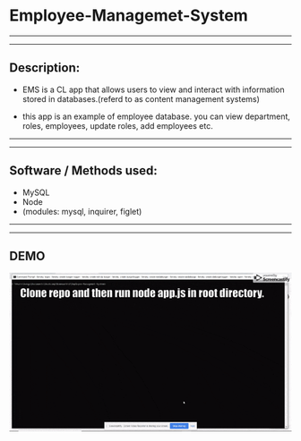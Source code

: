 # Employee-Managemet-System
________________________________________________________________________________________________________________________________________
________________________________________________________________________________________________________________________________________

## **Description:**

* EMS is a CL app that allows users to view and interact with information stored in databases.(referd to as content management systems)

* this app is an example of employee database. you can view department, roles, employees, update roles, add employees etc.

________________________________________________________________________________________________________________________________________
________________________________________________________________________________________________________________________________________

## **Software / Methods used:**

* MySQL
* Node 
* (modules: mysql, inquirer, figlet)

________________________________________________________________________________________________________________________________________
________________________________________________________________________________________________________________________________________

## **DEMO**

![Gif](lib/demoGif.gif)
